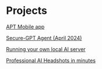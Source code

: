 # Projects
[APT Mobile app](projects/APTMobile.html)

[Secure-GPT Agent (April 2024)](projects/SecureAI.md)

[Running your own local AI server](projects/Local_AI_Server.md)

[Professional AI Headshots in minutes](https://ml1.app)

